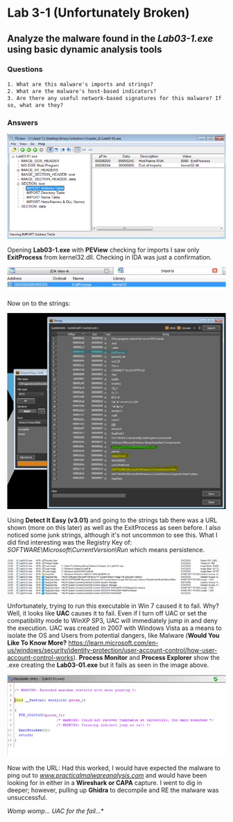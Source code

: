 # Lab 3-1 (Unfortunately Broken)

## Analyze the malware found in the *Lab03-1.exe* using basic dynamic analysis tools

### Questions

    1. What are this malware's imports and strings?
    2. What are the malware's host-based indicators?
    3. Are there any useful network-based signatures for this malware? If so, what are they? 

### Answers

![3-1: Imports with PEView](Images/3-1-1.png)

Opening **Lab03-1.exe** with **PEView** checking for imports I saw only **ExitProcess** from kernel32.dll. Checking in IDA was just a confirmation.

![3-1: Imports with IDA](Images/3-1-1-IDA.png)

Now on to the strings:

![3-1: Strings with Detect It Easy](Images/3-1-2.png)

Using **Detect It Easy (v3.01)** and going to the strings tab there was a URL shown (more on this later) as well as the ExitProcess as seen before. I also noticed some junk strings, although it's not uncommon to see this. What I did find interesting was the Registry Key of: *SOFTWARE\Microsoft\CurrentVersion\Run* which means persistence.

![3-1: Debug with Procmon](Images/3-1-2-Procmon.png)

Unfortunately, trying to run this executable in Win 7 caused it to fail. Why? Well, it looks like **UAC** causes it to fail. Even if I turn off UAC or set the compatibility mode to WinXP SP3, UAC will immediately jump in and deny the execution. UAC was created in 2007 with Windows Vista as a means to isolate the OS and Users from potential dangers, like Malware (**Would You Like To Know More?** <https://learn.microsoft.com/en-us/windows/security/identity-protection/user-account-control/how-user-account-control-works>). **Process Monitor** and **Process Explorer** show the .exe creating the **Lab03-01.exe** but it fails as seen in the image above.

![3-1: Debug with Ghidra](Images/3-1-2-Ghidra.png)

Now with the URL: Had this worked, I would have expected the malware to ping out to *www.practicalmalwareanalysis.com* and would have been looking for in either in a **Wireshark or CAPA** capture. I went to dig in deeper; however, pulling up **Ghidra** to decompile and RE the malware was unsuccessful.

**Womp womp...* UAC for the fail...**

